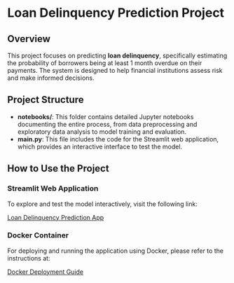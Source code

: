 # Loan Delinquency Prediction Project

## Overview
This project focuses on predicting **loan delinquency**, specifically estimating the probability of borrowers being at least 1 month overdue on their payments. The system is designed to help financial institutions assess risk and make informed decisions.

## Project Structure
- **notebooks/**: This folder contains detailed Jupyter notebooks documenting the entire process, from data preprocessing and exploratory data analysis to model training and evaluation.
- **main.py**: This file includes the code for the Streamlit web application, which provides an interactive interface to test the model.

## How to Use the Project

### Streamlit Web Application
To explore and test the model interactively, visit the following link:

[Loan Delinquency Prediction App](https://dnzgny-loandelinquency.streamlit.app/)

### Docker Container
For deploying and running the application using Docker, please refer to the instructions at:

[Docker Deployment Guide](www.xxx.com)